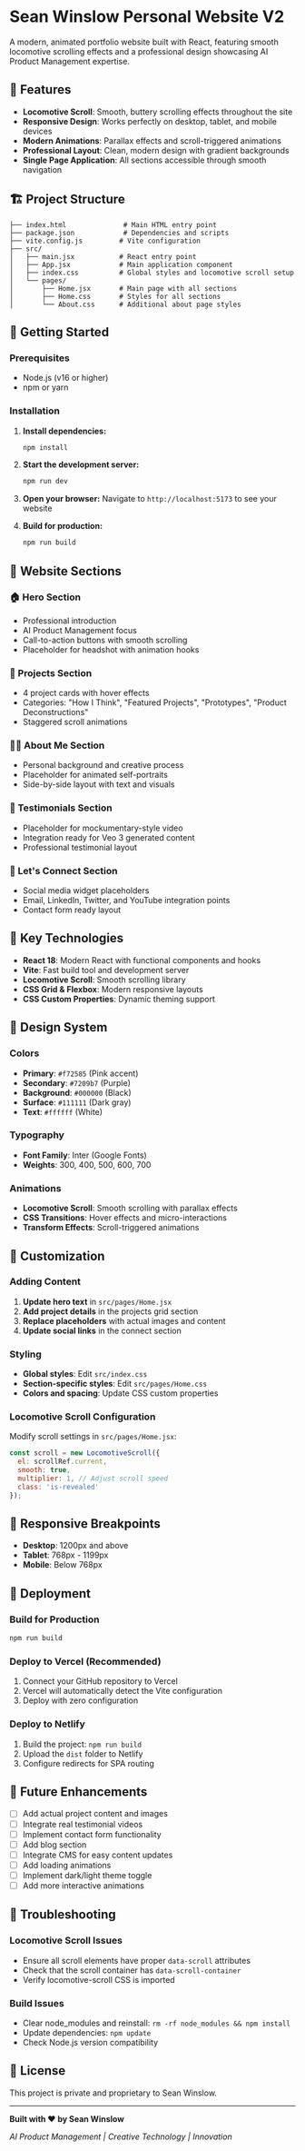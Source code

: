 # Sean Winslow Personal Website V2

A modern, animated portfolio website built with React, featuring smooth locomotive scrolling effects and a professional design showcasing AI Product Management expertise.

## 🎨 Features

- **Locomotive Scroll**: Smooth, buttery scrolling effects throughout the site
- **Responsive Design**: Works perfectly on desktop, tablet, and mobile devices
- **Modern Animations**: Parallax effects and scroll-triggered animations
- **Professional Layout**: Clean, modern design with gradient backgrounds
- **Single Page Application**: All sections accessible through smooth navigation

## 🏗️ Project Structure

```
├── index.html              # Main HTML entry point
├── package.json            # Dependencies and scripts
├── vite.config.js         # Vite configuration
├── src/
│   ├── main.jsx           # React entry point
│   ├── App.jsx            # Main application component
│   ├── index.css          # Global styles and locomotive scroll setup
│   └── pages/
│       ├── Home.jsx       # Main page with all sections
│       ├── Home.css       # Styles for all sections
│       └── About.css      # Additional about page styles
```

## 🚀 Getting Started

### Prerequisites
- Node.js (v16 or higher)
- npm or yarn

### Installation

1. **Install dependencies:**
   ```bash
   npm install
   ```

2. **Start the development server:**
   ```bash
   npm run dev
   ```

3. **Open your browser:**
   Navigate to `http://localhost:5173` to see your website

4. **Build for production:**
   ```bash
   npm run build
   ```

## 📝 Website Sections

### 🏠 Hero Section
- Professional introduction
- AI Product Management focus
- Call-to-action buttons with smooth scrolling
- Placeholder for headshot with animation hooks

### 💼 Projects Section
- 4 project cards with hover effects
- Categories: "How I Think", "Featured Projects", "Prototypes", "Product Deconstructions"
- Staggered scroll animations

### 👨‍💻 About Me Section
- Personal background and creative process
- Placeholder for animated self-portraits
- Side-by-side layout with text and visuals

### 🎥 Testimonials Section
- Placeholder for mockumentary-style video
- Integration ready for Veo 3 generated content
- Professional testimonial layout

### 🤝 Let's Connect Section
- Social media widget placeholders
- Email, LinkedIn, Twitter, and YouTube integration points
- Contact form ready layout

## 🎯 Key Technologies

- **React 18**: Modern React with functional components and hooks
- **Vite**: Fast build tool and development server
- **Locomotive Scroll**: Smooth scrolling library
- **CSS Grid & Flexbox**: Modern responsive layouts
- **CSS Custom Properties**: Dynamic theming support

## 🎨 Design System

### Colors
- **Primary**: `#f72585` (Pink accent)
- **Secondary**: `#7209b7` (Purple)
- **Background**: `#000000` (Black)
- **Surface**: `#111111` (Dark gray)
- **Text**: `#ffffff` (White)

### Typography
- **Font Family**: Inter (Google Fonts)
- **Weights**: 300, 400, 500, 600, 700

### Animations
- **Locomotive Scroll**: Smooth scrolling with parallax effects
- **CSS Transitions**: Hover effects and micro-interactions
- **Transform Effects**: Scroll-triggered animations

## 🔧 Customization

### Adding Content
1. **Update hero text** in `src/pages/Home.jsx`
2. **Add project details** in the projects grid section
3. **Replace placeholders** with actual images and content
4. **Update social links** in the connect section

### Styling
- **Global styles**: Edit `src/index.css`
- **Section-specific styles**: Edit `src/pages/Home.css`
- **Colors and spacing**: Update CSS custom properties

### Locomotive Scroll Configuration
Modify scroll settings in `src/pages/Home.jsx`:
```javascript
const scroll = new LocomotiveScroll({
  el: scrollRef.current,
  smooth: true,
  multiplier: 1, // Adjust scroll speed
  class: 'is-revealed'
});
```

## 📱 Responsive Breakpoints

- **Desktop**: 1200px and above
- **Tablet**: 768px - 1199px
- **Mobile**: Below 768px

## 🚀 Deployment

### Build for Production
```bash
npm run build
```

### Deploy to Vercel (Recommended)
1. Connect your GitHub repository to Vercel
2. Vercel will automatically detect the Vite configuration
3. Deploy with zero configuration

### Deploy to Netlify
1. Build the project: `npm run build`
2. Upload the `dist` folder to Netlify
3. Configure redirects for SPA routing

## 🔮 Future Enhancements

- [ ] Add actual project content and images
- [ ] Integrate real testimonial videos
- [ ] Implement contact form functionality
- [ ] Add blog section
- [ ] Integrate CMS for easy content updates
- [ ] Add loading animations
- [ ] Implement dark/light theme toggle
- [ ] Add more interactive animations

## 🐛 Troubleshooting

### Locomotive Scroll Issues
- Ensure all scroll elements have proper `data-scroll` attributes
- Check that the scroll container has `data-scroll-container`
- Verify locomotive-scroll CSS is imported

### Build Issues
- Clear node_modules and reinstall: `rm -rf node_modules && npm install`
- Update dependencies: `npm update`
- Check Node.js version compatibility

## 📄 License

This project is private and proprietary to Sean Winslow.

---

**Built with ❤️ by Sean Winslow**

*AI Product Management | Creative Technology | Innovation*

